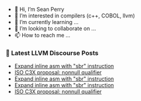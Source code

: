 - 👋 Hi, I’m Sean Perry
- 👀 I’m interested in compilers (c++, COBOL, llvm)
- 🌱 I’m currently learning ...
- 💞️ I’m looking to collaborate on ...
- 📫 How to reach me ...

<!---
s66perry/s66perry is a ✨ special ✨ repository because its `README.md` (this file) appears on your GitHub profile.
You can click the Preview link to take a look at your changes.
--->
### 📕 Latest LLVM Discourse Posts

<!-- DISCOURSE-LLVM:START -->
- [Expand inline asm with &quot;sbr&quot; instruction](https://discourse.llvm.org/t/expand-inline-asm-with-sbr-instruction/64318#post_3)
- [ISO C3X proposal: nonnull qualifier](https://discourse.llvm.org/t/iso-c3x-proposal-nonnull-qualifier/59269?page=4#post_78)
- [Expand inline asm with &quot;sbr&quot; instruction](https://discourse.llvm.org/t/expand-inline-asm-with-sbr-instruction/64318#post_2)
- [Expand inline asm with &quot;sbr&quot; instruction](https://discourse.llvm.org/t/expand-inline-asm-with-sbr-instruction/64318#post_1)
- [ISO C3X proposal: nonnull qualifier](https://discourse.llvm.org/t/iso-c3x-proposal-nonnull-qualifier/59269?page=4#post_77)
<!-- DISCOURSE-LLVM:END -->
